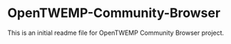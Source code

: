 # OpenTWEMP-Community-Browser

This is an initial readme file for OpenTWEMP Community Browser project.